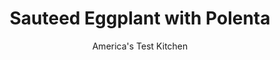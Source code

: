 ---
layout: ../../layouts/MarkdownPostLayout.astro
title: Sauteed Eggplant with Polenta
author: America's Test Kitchen
pubDate: 2023-03-15
description: "This hearty vegetarian dinner just might be eggplants highest calling."
image_url: https://res.cloudinary.com/hksqkdlah/image/upload/ar_1:1,c_fill,dpr_2.0,f_auto,fl_lossy.progressive.strip_profile,g_faces:auto,q_auto:low,w_344/SFS_SauteedEggplantPolenta_25_srjt2x
tags: ["Main Courses","Vegetables","Weeknight","Vegetarian","Vegan"]
calories: 2003
protein: 6
carbohydrates: 57
fats: 
fiber: 8
ingredients: ["2 (8- to 10-ounce), eggplants, trimmed, halved crosswise, and cut into 1-inch-thick wedges","2 , onions, halved and sliced thin","5 1/2 cups, water, divided","1/2 cup, extra-virgin olive oil, divided","4 , garlic cloves, sliced thin","2 1/2 teaspoons, table salt, divided","1 cup, instant polenta","2 cups, canned crushed tomatoes","1/4 cup, golden raisins","1/4 cup, pitted kalamata olives, sliced","1 tablespoon, capers, rinsed","1/4 teaspoon, red pepper flakes"]
serves: 4
time: "45 minutes"
instructions: ["Combine eggplant, onions, ½ cup water, ¼ cup oil, garlic, and 1 teaspoon salt in 12-inch nonstick skillet. Cover and cook over medium-high heat, stirring occasionally, until water has evaporated and vegetables are softened, about 10 minutes. Uncover and continue to cook, stirring often, until eggplant and onions are lightly browned, about 8 minutes longer.","Meanwhile, bring remaining 5 cups water to boil in large saucepan over medium-high heat. Whisk in polenta; reduce heat to medium-low; and cook until thickened, about 3 minutes. Off heat, stir in 2 tablespoons oil and remaining 1½ teaspoons salt.","Stir tomatoes, raisins, olives, capers, and pepper flakes into eggplant mixture and bring to boil over medium-high heat. Reduce heat to medium-low and simmer until slightly thickened, about 8 minutes. Stir in remaining 2 tablespoons oil. Transfer polenta to serving platter. Top with eggplant mixture. Serve."]
nutrition: ["769 mg Potassium","124 mg Phosphorus","85 mg Calcium","2 mg Iron","62 mg Magnesium","1611 mg Sodium","29 g Fat","2 mg Niacin (B3)","20 g Monounsaturated","3 g Polyunsaturated","16 mg Vitamin C","4 g Saturated","8 g Fiber","57 µg Folate (food)","16 g Sugars","27 µg Vitamin K","572 g Water","57 g Carbs","57 µg Folate equivalent (total)","6 g Protein","5 mg Vitamin E","21 µg Vitamin A","500 kcal Energy","2003 calories"]
notes: "Serve with grated Parmesan cheese."
---